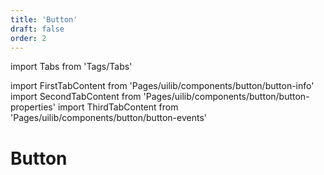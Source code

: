 ```yaml
---
title: 'Button'
draft: false
order: 2
---
```


import Tabs from 'Tags/Tabs'

import FirstTabContent from 'Pages/uilib/components/button/button-info'
import SecondTabContent from 'Pages/uilib/components/button/button-properties'
import ThirdTabContent from 'Pages/uilib/components/button/button-events'

# Button

<Tabs>
  <Tabs.Content>
    <FirstTabContent />
  </Tabs.Content>
  <Tabs.Content>
    <SecondTabContent />
  </Tabs.Content>
  <Tabs.Content>
    <ThirdTabContent  />
  </Tabs.Content>
</Tabs>
